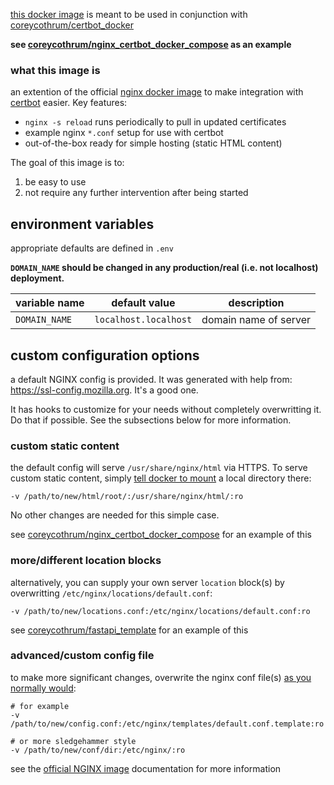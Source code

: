 [this docker image](https://hub.docker.com/repository/docker/coreycothrum/nginx) is meant to be used in conjunction with [coreycothrum/certbot_docker](https://github.com/coreycothrum/certbot_docker)

**see [coreycothrum/nginx_certbot_docker_compose](https://github.com/coreycothrum/nginx_certbot_docker_compose) as an example**

### what this image is
an extention of the official [nginx docker image](https://hub.docker.com/_/nginx) to make integration with [certbot](https://certbot.eff.org/) easier. Key features:
* `nginx -s reload` runs periodically to pull in updated certificates
* example nginx `*.conf` setup for use with certbot
* out-of-the-box ready for simple hosting (static HTML content)

The goal of this image is to:
1. be easy to use
2. not require any further intervention after being started

## environment variables
appropriate defaults are defined in `.env`

**`DOMAIN_NAME` should be changed in any production/real (i.e. not localhost) deployment.**

| variable name          | default value         | description                 |
| ---------------------- | --------------------- | --------------------------- |
| `DOMAIN_NAME`          | `localhost.localhost` | domain name of server       |

## custom configuration options
a default NGINX config is provided. It was generated with help from: https://ssl-config.mozilla.org. It's a good one.

It has hooks to customize for your needs without completely overwritting it. Do that if possible. See the subsections below for more information.

### custom static content
the default config will serve `/usr/share/nginx/html` via HTTPS.
To serve custom static content, simply [tell docker to mount](https://github.com/docker-library/docs/tree/master/nginx#hosting-some-simple-static-content) a local directory there:

    -v /path/to/new/html/root/:/usr/share/nginx/html/:ro

No other changes are needed for this simple case.

see [coreycothrum/nginx_certbot_docker_compose](https://github.com/coreycothrum/nginx_certbot_docker_compose) for an example of this

### more/different location blocks
alternatively, you can supply your own server `location` block(s) by overwritting `/etc/nginx/locations/default.conf`:

    -v /path/to/new/locations.conf:/etc/nginx/locations/default.conf:ro

see [coreycothrum/fastapi_template](https://github.com/coreycothrum/fastapi_template) for an example of this

### advanced/custom config file
to make more significant changes, overwrite the nginx conf file(s) [as you normally would](https://github.com/docker-library/docs/tree/master/nginx#complex-configuration):

    # for example
    -v /path/to/new/config.conf:/etc/nginx/templates/default.conf.template:ro

    # or more sledgehammer style
    -v /path/to/new/conf/dir:/etc/nginx/:ro

see the [official NGINX image](https://hub.docker.com/_/nginx) documentation for more information
